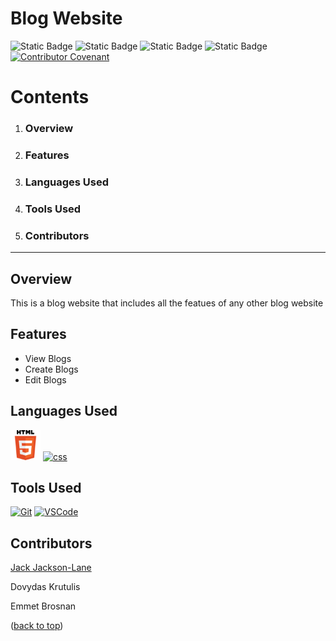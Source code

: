 # Blog Website


![Static Badge](https://img.shields.io/badge/3-3?label=Contributors&color=Green) ![Static Badge](https://img.shields.io/badge/0-0?label=Issues&color=red)
![Static Badge](https://img.shields.io/badge/0-0?label=Pull%20Requests&color=red)
 ![Static Badge](https://img.shields.io/badge/0-0?label=Version&color=blue)
 [![Contributor Covenant](https://img.shields.io/badge/Contributor%20Covenant-2.1-4baaaa.svg)](code_of_conduct.md)




# Contents

1. ### Overview


2. ### Features


3. ### Languages Used


4. ### Tools Used



5. ### Contributors



---

## Overview

This is a blog website that includes all the featues of any other blog website

## Features

- View Blogs
- Create Blogs
- Edit Blogs

## Languages Used
[<img src="https://raw.githubusercontent.com/github/explore/80688e429a7d4ef2fca1e82350fe8e3517d3494d/topics/html/html.png" alt="Typescript" width="48">](https://developer.mozilla.org/en-US/docs/Web/HTML)
[<img src="https://upload.wikimedia.org/wikipedia/commons/thumb/d/d5/CSS3_logo_and_wordmark.svg/1200px-CSS3_logo_and_wordmark.svg.png" alt="css" width="35">](https://www.w3.org/Style/CSS/Overview.en.html)
## Tools Used
[<img src="https://raw.githubusercontent.com/Delta456/Delta456/master/img/git.png" alt="Git" width="48">](https://git-scm.com/) 
[<img src="https://upload.wikimedia.org/wikipedia/commons/9/9a/Visual_Studio_Code_1.35_icon.svg" alt="VSCode" width="48">](https://code.visualstudio.com/)

## Contributors

<p><a href="https://github.com/JJLane13">Jack Jackson-Lane</a></p>
<p>Dovydas Krutulis</p>
<p>Emmet Brosnan</p>

<p>(<a href="#top">back to top</a>)</p>


